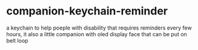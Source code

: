 # companion-keychain-reminder

a keychain to help poeple with disability that requires reminders every few hours, it also a little companion with oled display face that can be put on belt loop
